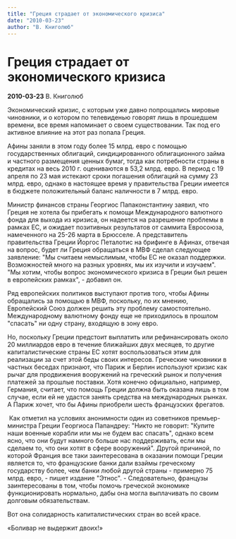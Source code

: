 ```yaml
---
title: "Греция страдает от экономического кризиса"
date: "2010-03-23"
author: "В. Книголюб"
---
```


# Греция страдает от экономического кризиса

**2010-03-23** В. Книголюб

Экономический кризис, с которым уже давно попрощались мировые чиновники, и о котором по телевиденью говорят лишь в прошедшем времени, все время напоминает о своем существовании. Так под его активное влияние на этот раз попала Греция.

Афины заняли в этом году более 15 млрд. евро с помощью государственных облигаций, синдицированного облигационного займа и частного размещения ценных бумаг, тогда как потребности страны в кредитах на весь 2010 г. оцениваются в 53,2 млрд. евро. В период с 19 апреля по 23 мая истекают сроки погашения облигаций на сумму 23 млрд. евро, однако в настоящее время у правительства Греции имеется в бюджете положительный баланс наличности в 7 млрд. евро.

Министр финансов страны Георгиос Папаконстантину заявил, что Греция не хотела бы прибегать к помощи Международного валютного фонда для выхода из кризиса, он надеется на разрешение проблемы в рамках ЕС, и ожидает позитивных результатов от саммита Евросоюза, намеченного на 25-26 марта в Брюсселе. А представитель правительства Греции Йоргос Петалотис на брифинге в Афинах, отвечая на вопрос, будет ли Греция обращаться в МВФ сделал следующее заявление: "Мы считаем немыслимым, чтобы ЕС не оказал поддержки. Возможностей много на разных уровнях, мы их изучили и изучаем". "Мы хотим, чтобы вопрос экономического кризиса в Греции был решен в европейских рамках", - добавил он.

Ряд европейских политиков выступают против того, чтобы Афины обращались за помощью в МВФ, поскольку, по их мнению, Европейский Союз должен решить эту проблему самостоятельно. Международному валютному фонду еще не приходилось в прошлом "спасать" ни одну страну, входящую в зону евро.

Но, поскольку Греции предстоит выплатить или рефинансировать около 20 миллиардов евро в течение ближайших двух месяцев, то другие капиталистические страны ЕС хотят воспользоваться этим для реализации за счет этой беды своих интересов. Греческие чиновники в частных беседах признают, что Париж и Берлин используют кризис как рычаг для продвижения вооружений на греческий рынок и получения платежей за прошлые поставки. Хотя конечно официально, например, Германия, считает, что помощь Греции должна быть оказана лишь в том случае, если ей не удастся занять средства на международных рынках. А Париж хочет, что бы Афины приобрели шесть французских фрегатов.

 Как отметил на условиях анонимности один из советников премьер-министра Греции Георгиоса Папандреу: "Никто не говорит: "Купите наши военные корабли или мы не будем вас спасать", однако всем ясно, что они будут намного больше нас поддерживать, если мы сделаем то, что они хотят в сфере вооружений". Другой причиной, по которой Франция все таки заинтересована в оказании помощи Греции является то, что французские банки дали взаймы греческому государству более, чем банки любой другой страны - примерно 75 млрд. евро, - пишет издание "Этнос". - Следовательно, французы заинтересованы в том, чтобы помочь греческой экономике функционировать нормально, дабы она могла выплачивать по своим долговым обязательствам.

Вот она солидарность капиталистических стран во всей красе.

«Боливар не выдержит двоих!»